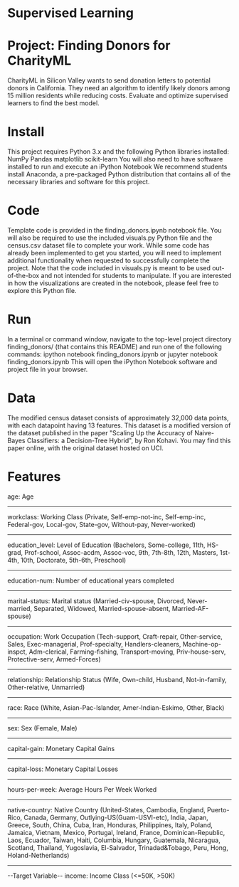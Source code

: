 # Supervised Learning
# Project: Finding Donors for CharityML
CharityML in Silicon Valley wants to send donation letters to potential donors in California. They need an algorithm to identify likely donors among 15 million residents while reducing costs. Evaluate and optimize supervised learners to find the best model.

# Install
This project requires Python 3.x and the following Python libraries installed:
NumPy
Pandas
matplotlib
scikit-learn
You will also need to have software installed to run and execute an iPython Notebook
We recommend students install Anaconda, a pre-packaged Python distribution that contains all of the necessary libraries and software for this project.

# Code
Template code is provided in the finding_donors.ipynb notebook file. You will also be required to use the included visuals.py Python file and the census.csv dataset file to complete your work. While some code has already been implemented to get you started, you will need to implement additional functionality when requested to successfully complete the project. Note that the code included in visuals.py is meant to be used out-of-the-box and not intended for students to manipulate. If you are interested in how the visualizations are created in the notebook, please feel free to explore this Python file.

# Run
In a terminal or command window, navigate to the top-level project directory finding_donors/ (that contains this README) and run one of the following commands:
ipython notebook finding_donors.ipynb
or
jupyter notebook finding_donors.ipynb
This will open the iPython Notebook software and project file in your browser.

# Data
The modified census dataset consists of approximately 32,000 data points, with each datapoint having 13 features. This dataset is a modified version of the dataset published in the paper "Scaling Up the Accuracy of Naive-Bayes Classifiers: a Decision-Tree Hybrid", by Ron Kohavi. You may find this paper online, with the original dataset hosted on UCI.

# Features
age: Age
_____________
workclass: Working Class (Private, Self-emp-not-inc, Self-emp-inc, Federal-gov, Local-gov, State-gov, Without-pay, Never-worked)
_____________
education_level: Level of Education (Bachelors, Some-college, 11th, HS-grad, Prof-school, Assoc-acdm, Assoc-voc, 9th, 7th-8th, 12th, Masters, 1st-4th, 10th, Doctorate, 5th-6th, Preschool)
_____________
education-num: Number of educational years completed
_____________
marital-status: Marital status (Married-civ-spouse, Divorced, Never-married, Separated, Widowed, Married-spouse-absent, Married-AF-spouse)
_____________
occupation: Work Occupation (Tech-support, Craft-repair, Other-service, Sales, Exec-managerial, Prof-specialty, Handlers-cleaners, Machine-op-inspct, Adm-clerical, Farming-fishing, Transport-moving, Priv-house-serv, Protective-serv, Armed-Forces)
_____________
relationship: Relationship Status (Wife, Own-child, Husband, Not-in-family, Other-relative, Unmarried)
_____________
race: Race (White, Asian-Pac-Islander, Amer-Indian-Eskimo, Other, Black)
_____________
sex: Sex (Female, Male)
_____________
capital-gain: Monetary Capital Gains
_____________
capital-loss: Monetary Capital Losses
_____________
hours-per-week: Average Hours Per Week Worked
_____________
native-country: Native Country (United-States, Cambodia, England, Puerto-Rico, Canada, Germany, Outlying-US(Guam-USVI-etc), India, Japan, Greece, South, China, Cuba, Iran, Honduras, Philippines, Italy, Poland, Jamaica, Vietnam, Mexico, Portugal, Ireland, France, Dominican-Republic, Laos, Ecuador, Taiwan, Haiti, Columbia, Hungary, Guatemala, Nicaragua, Scotland, Thailand, Yugoslavia, El-Salvador, Trinadad&Tobago, Peru, Hong, Holand-Netherlands)
_________________________
--Target Variable--
income: Income Class (<=50K, >50K)
